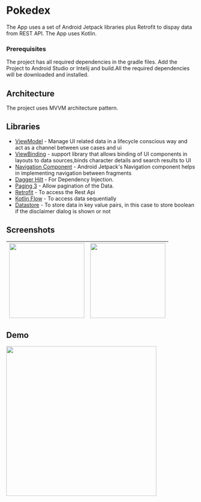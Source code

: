 # Pokedex

The App uses a set of Android Jetpack libraries plus Retrofit to dispay data from REST API. The App uses Kotlin.

### Prerequisites

The project has all required dependencies in the gradle files. 
Add the Project to Android Studio or Intelij and build.All the required dependencies will be downloaded and installed.

## Architecture

The project uses MVVM architecture pattern.

## Libraries 

* [ViewModel](https://developer.android.com/topic/libraries/architecture/viewmodel/) - Manage UI related data in a lifecycle conscious way and act as a channel between use cases and ui
* [ViewBinding](https://developer.android.com/topic/libraries/data-binding) - support library that allows binding of UI components in layouts to data sources,binds character details and search results to UI
* [Navigation Component](https://developer.android.com/guide/navigation/navigation-getting-started) - Android Jetpack's Navigation component helps in implementing
navigation between fragments
* [Dagger Hilt](https://developer.android.com/jetpack/androidx/releases/hilt) - For Dependency Injection.
* [Paging 3](https://developer.android.com/topic/libraries/architecture/paging/v3-overview?hl=in) - Allow pagination of the Data.
* [Retrofit](https://square.github.io/retrofit/) - To access the Rest Api
* [Kotlin Flow](https://developer.android.com/kotlin/flow) - To access data sequentially
* [Datastore](https://developer.android.com/topic/libraries/architecture/datastore) - To store data in key value pairs, in this case to store boolean if the disclaimer dialog is shown or not

## Screenshots
|<img src="screenshots/home.jpg" width=200/>|<img src="screenshots/stats.jpg" width=200/>|
|:----:|:----:|

## Demo
<img src="demo/gif.gif" width=400/>

